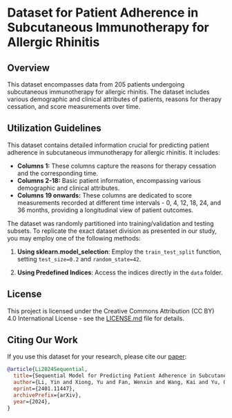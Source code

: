 # Dataset for Patient Adherence in Subcutaneous Immunotherapy for Allergic Rhinitis

## Overview
This dataset encompasses data from 205 patients undergoing subcutaneous immunotherapy for allergic rhinitis. The dataset includes various demographic and clinical attributes of patients, reasons for therapy cessation, and score measurements over time.

## Utilization Guidelines

This dataset contains detailed information crucial for predicting patient adherence in subcutaneous immunotherapy for allergic rhinitis. It includes:

- **Columns 1:** These columns capture the reasons for therapy cessation and the corresponding time. 
- **Columns 2-18:** Basic patient information, encompassing various demographic and clinical attributes.
- **Columns 19 onwards:** These columns are dedicated to score measurements recorded at different time intervals - 0, 4, 12, 18, 24, and 36 months, providing a longitudinal view of patient outcomes. 

The dataset was randomly partitioned into training/validation and testing subsets. To replicate the exact dataset division as presented in our study, you may employ one of the following methods:

1. **Using sklearn.model_selection**:
   Employ the `train_test_split` function, setting `test_size=0.2` and `random_state=42`.

2. **Using Predefined Indices**:
   Access the indices directly in the `data` folder.

## License

This project is licensed under the Creative Commons Attribution (CC BY) 4.0 International License - see the [LICENSE.md](LICENSE.md) file for details.

## Citing Our Work
If you use this dataset for your research, please cite our [paper](https://arxiv.org/pdf/2401.11447.pdf):

```bibtex
@article{Li2024Sequential,
  title={Sequential Model for Predicting Patient Adherence in Subcutaneous Immunotherapy for Allergic Rhinitis},
  author={Li, Yin and Xiong, Yu and Fan, Wenxin and Wang, Kai and Yu, Qingqing and Si, Liping and van der Smagt, Patrick and Tang, Jun and Chen, Nutan},
  eprint={2401.11447},
  archivePrefix={arXiv},
  year={2024},
}
```